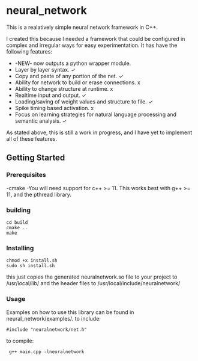 # neural_network
This is a realatively simple neural network framework in C++. 

I created this because I needed a framework that could be configured in complex and irregular ways for easy experimentation. It has have the following features:

* -NEW- now outputs a python wrapper module.
* Layer by layer syntax. ✓
* Copy and paste of any portion of the net. ✓
* Ability for network to build or erase connections. x
* Ability to change structure at runtime. x
* Realtime input and output. ✓
* Loading/saving of weight values and structure to file. ✓
* Spike timing based activation. x
* Focus on learning strategies for natural language processing and semantic analysis. ✓

As stated above, this is still a work in progress, and I have yet to implement all of these features.


## Getting Started
### Prerequisites
-cmake
-You will need support for c++ >= 11. This works best with g++ >= 11, and the pthread library.

### building
```
cd build
cmake ..
make
```
### Installing
```
chmod +x install.sh
sudo sh install.sh
```
this just copies the generated neuralnetwork.so file to your project to /usr/local/lib/ and the header files to /usr/local/include/neuralnetwork/

### Usage
Examples on how to use this library can be found in neural_network/examples/.
to include:
```
#include "neuralnetwork/net.h"
```
to compile:
```
 g++ main.cpp -lneuralnetwork
```